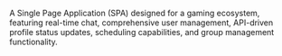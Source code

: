 A Single Page Application (SPA) designed for a gaming ecosystem, featuring real-time chat, comprehensive user management, API-driven profile status updates, scheduling capabilities, and group management functionality.
